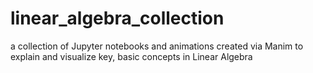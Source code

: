 # linear_algebra_collection
a collection of Jupyter notebooks and animations created via Manim to explain and visualize key, basic concepts in Linear Algebra
